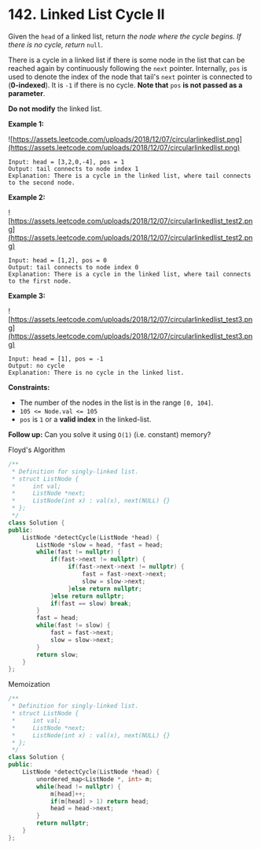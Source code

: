 # 142. Linked List Cycle II

Given the `head` of a linked list, return *the node where the cycle begins. If there is no cycle, return* `null`.

There is a cycle in a linked list if there is some node in the list that can be reached again by continuously following the `next` pointer. Internally, `pos` is used to denote the index of the node that tail's `next` pointer is connected to (**0-indexed**). It is `-1` if there is no cycle. **Note that** `pos` **is not passed as a parameter**.

**Do not modify** the linked list.

**Example 1:**

![https://assets.leetcode.com/uploads/2018/12/07/circularlinkedlist.png](https://assets.leetcode.com/uploads/2018/12/07/circularlinkedlist.png)

```
Input: head = [3,2,0,-4], pos = 1
Output: tail connects to node index 1
Explanation: There is a cycle in the linked list, where tail connects to the second node.

```

**Example 2:**

![https://assets.leetcode.com/uploads/2018/12/07/circularlinkedlist_test2.png](https://assets.leetcode.com/uploads/2018/12/07/circularlinkedlist_test2.png)

```
Input: head = [1,2], pos = 0
Output: tail connects to node index 0
Explanation: There is a cycle in the linked list, where tail connects to the first node.

```

**Example 3:**

![https://assets.leetcode.com/uploads/2018/12/07/circularlinkedlist_test3.png](https://assets.leetcode.com/uploads/2018/12/07/circularlinkedlist_test3.png)

```
Input: head = [1], pos = -1
Output: no cycle
Explanation: There is no cycle in the linked list.

```

**Constraints:**

- The number of the nodes in the list is in the range `[0, 104]`.
- `105 <= Node.val <= 105`
- `pos` is `1` or a **valid index** in the linked-list.

**Follow up:** Can you solve it using `O(1)` (i.e. constant) memory?

Floyd's Algorithm

```cpp
/**
 * Definition for singly-linked list.
 * struct ListNode {
 *     int val;
 *     ListNode *next;
 *     ListNode(int x) : val(x), next(NULL) {}
 * };
 */
class Solution {
public:
    ListNode *detectCycle(ListNode *head) {
        ListNode *slow = head, *fast = head;
        while(fast != nullptr) {
            if(fast->next != nullptr) {
                 if(fast->next->next != nullptr) {
                     fast = fast->next->next;
                     slow = slow->next;
                 }else return nullptr;
            }else return nullptr;
            if(fast == slow) break;
        }
        fast = head;
        while(fast != slow) {
            fast = fast->next;
            slow = slow->next;
        }
        return slow;
    }
};
```

Memoization

```cpp
/**
 * Definition for singly-linked list.
 * struct ListNode {
 *     int val;
 *     ListNode *next;
 *     ListNode(int x) : val(x), next(NULL) {}
 * };
 */
class Solution {
public:
    ListNode *detectCycle(ListNode *head) {
        unordered_map<ListNode *, int> m;
        while(head != nullptr) {
            m[head]++;
            if(m[head] > 1) return head;
            head = head->next;
        }
        return nullptr;
    }
};
```